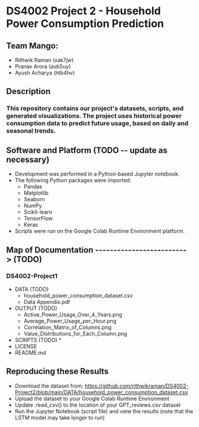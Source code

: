 # DS4002 Project 2 - Household Power Consumption Prediction

## Team Mango:
* Rithwik Raman (xak7jw)
* Pranav Arora (aub5uy)
* Ayush Acharya (htb4hv)

## Description
### This repository contains our project's datasets, scripts, and generated visualizations. The project uses historical power consumption data to predict future usage, based on daily and seasonal trends. 

## Software and Platform (TODO -- update as necessary)
* Development was performed in a Python-based Jupyter notebook.
* The following Python packages were imported:
  * Pandas
  * Matplotlib
  * Seaborn
  * NumPy
  * Scikit-learn
  * TensorFlow
  * Keras
* Scripts were run on the Google Colab Runtime Environment platform.

## Map of Documentation -------------------------> (TODO) 
### DS4002-Project1
* DATA (TODO)
  * household_power_consumption_dataset.csv
  * Data Appendix.pdf
* OUTPUT (TODO) 
  * Active_Power_Usage_Over_4_Years.png
  * Average_Power_Usage_per_Hour.png
  * Correlation_Matrix_of_Columns.png
  * Value_Distributions_for_Each_Column.png
* SCRIPTS (TODO)
  * 
* LICENSE
* README.md

## Reproducing these Results
* Download the dataset from: https://github.com/rithwikraman/DS4002-Project2/blob/main/DATA/household_power_consumption_dataset.csv
* Upload the dataset to your Google Colab Runtime Environment
* Update .read_csv() to the location of your GPT_reviews.csv dataset
* Run the Jupyter Notebook (script file) and view the results (note that the LSTM model may take longer to run) 


